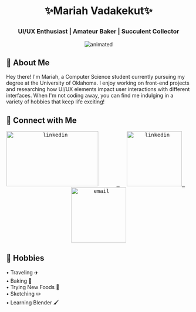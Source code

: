 # <p align="center"> ✨Mariah Vadakekut✨ </p>
### <p align="center"> UI/UX Enthusiast | Amateur Baker | Succulent Collector </p>

<p align="center">
  <img src="https://github.com/mariahvadak/mariahvadak/assets/111252367/92475bdf-8d85-4e15-ad4c-60900c43c896" alt="animated"/>
</p>

## 🌟 About Me
Hey there! I'm Mariah, a Computer Science student currently pursuing my degree at the University of Oklahoma. I enjoy working on front-end projects and researching how UI/UX elements impact user interactions with different interfaces. When I'm not coding away, you can find me indulging in a variety of hobbies that keep life exciting!

## 🤝 Connect with Me
<p align="center">
  <kbd>
  <a href="https://www.linkedin.com/in/mariahvadakekut/">
    <img height="150" width="250" src="https://github.com/mariahvadak/mariahvadak/assets/111252367/82645d6e-1a09-44dc-8198-fb5ce89a1eae" alt="linkedin" style="margin-right: 50px;" />
  </a>
  </kbd>
  &nbsp;&nbsp;&nbsp;&nbsp;
  <kbd>
  <a href="https://mariahvadak.github.io/web-portfolio/">
    <img height="150" src="https://github.com/mariahvadak/mariahvadak/assets/111252367/759e4f7e-aee0-480a-8068-85d4f79e36da" alt="linkedin"/>
  </a>
  </kbd>
  &nbsp;&nbsp;&nbsp;&nbsp;
  <kbd>
  <a href="mailto:mariahvadak@gmail.com">
    <img height="150" src="https://github.com/mariahvadak/mariahvadak/assets/111252367/c0f8b411-582b-4e88-913f-892b706a8bc6" alt="email"/>
  </a>
  </kbd>
</p>


## 📝 Hobbies
• Traveling ✈️ <br />
• Baking 🍰 <br />
• Trying New Foods 🍜 <br />
• Sketching ✏️ <br />
• Learning Blender 🖌️ <br />
